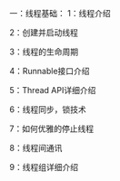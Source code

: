 一：线程基础：
1：线程介绍

2：创建并启动线程

3：线程的生命周期

4：Runnable接口介绍

5：Thread API详细介绍

6：线程同步，锁技术

7：如何优雅的停止线程

8：线程间通讯

9：线程组详细介绍
